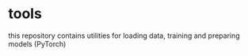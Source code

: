 # tools
this repository contains utilities for loading data, training and preparing models (PyTorch)
